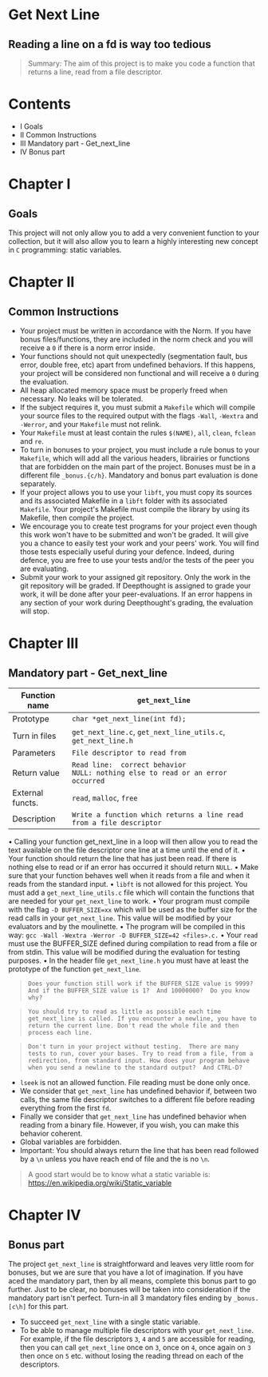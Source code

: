 # Get Next Line

## Reading a line on a fd is way too tedious

> Summary: The aim of this project is to make you code a function that returns a line, read from a file descriptor.
# Contents
- I 	Goals
- II 	Common Instructions
- III 	Mandatory part - Get_next_line
- IV 	Bonus part

# Chapter I

## Goals

This project will not only allow you to add a very convenient function to your collection, but it will also allow you to learn a highly interesting new concept in `C` programming: static variables.

# Chapter II

## Common Instructions

- Your project must be written in accordance with the Norm. If you have bonus files/functions, they are included in the norm check and you will receive a `0` if there is a norm error inside.
- Your functions should not quit unexpectedly (segmentation fault, bus error, double free, etc) apart from undefined behaviors. If this happens, your project will be considered non functional and will receive a `0` during the evaluation.
- All heap allocated memory space must be properly freed when necessary. No leaks will be tolerated.
- If the subject requires it, you must submit a `Makefile` which will compile your source files to the required output with the flags `-Wall`, `-Wextra` and `-Werror`, and your `Makefile` must not relink.
- Your `Makefile` must at least contain the rules `$(NAME)`, `all`, `clean`, `fclean` and `re`.
- To turn in bonuses to your project, you must include a rule bonus to your `Makefile`, which will add all the various headers, librairies or functions that are forbidden on the main part of the project. Bonuses must be in a different file `_bonus.{c/h}`. Mandatory and bonus part evaluation is done separately.
- If your project allows you to use your `libft`, you must copy its sources and its associated Makefile in a `libft` folder with its associated `Makefile`. Your project's Makefile must compile the library by using its Makefile, then compile the project.
- We encourage you to create test programs for your project even though this work won't have to be submitted and won't be graded. It will give you a chance to easily test your work and your peers' work. You will find those tests especially useful during your defence. Indeed, during defence, you are free to use your tests and/or the tests of the peer you are evaluating.
- Submit your work to your assigned git repository. Only the work in the git repository will be graded. If Deepthought is assigned to grade your work, it will be done after your peer-evaluations. If an error happens in any section of your work during Deepthought's grading, the evaluation will stop.

# Chapter III

## Mandatory part - Get_next_line

| Function name | `get_next_line` |
| --- | --- |
| Prototype | `char *get_next_line(int fd);` |
| Turn in files | `get_next_line.c`, `get_next_line_utils.c`, `get_next_line.h` |
| Parameters | `File descriptor to read from` |
| Return value | `Read line:  correct behavior`<br>`NULL: nothing else to read or an error occurred` |
| External functs. | `read`, `malloc`, `free` |
| Description | `Write a function which returns a line read from a file descriptor` |

• Calling your function get_next_line in a loop will then allow you to read the text available on the file descriptor one line at a time until the end of it.
• Your function should return the line that has just been read. If there is nothing else to read or if an error has occurred it should return `NULL`.
• Make sure that your function behaves well when it reads from a file and when it reads from the standard input.
• `libft` is not allowed for this project. You must add a `get_next_line_utils.c` file which will contain the functions that are needed for your `get_next_line` to work.
• Your program must compile with the flag `-D BUFFER_SIZE=xx` which will be used as the buffer size for the read calls in your `get_next_line`. This value will be modified by your evaluators and by the moulinette.
• The program will be compiled in this way: `gcc -Wall -Wextra -Werror -D BUFFER_SIZE=42 <files>.c.`
• Your `read` must use the BUFFER_SIZE defined during compilation to read from a file or from stdin. This value will be modified during the evaluation for testing purposes.
• In the header file `get_next_line.h` you must have at least the prototype of the function `get_next_line`.

> `Does your function still work if the BUFFER_SIZE value is 9999? And if the BUFFER_SIZE value is 1?  And 10000000?  Do you know why?`

> `You should try to read as little as possible each time get_next_line is called. If you encounter a newline, you have to return the current line. Don't read the whole file and then process each line.`

> `Don't turn in your project without testing.  There are many tests to run, cover your bases. Try to read from a file, from a redirection, from standard input. How does your program behave when you send a newline to the standard output?  And CTRL-D?`

- `lseek` is not an allowed function. File reading must be done only once.
- We consider that `get_next_line` has undefined behavior if, between two calls, the same file descriptor switches to a different file before reading everything from the first `fd`.
- Finally we consider that `get_next_line` has undefined behavior when reading from a binary file. However, if you wish, you can make this behavior coherent.
- Global variables are forbidden.
- Important: You should always return the line that has been read followed by a `\n` unless you have reach end of file and the is no `\n`.
> A good start would be to know what a static variable is: https://en.wikipedia.org/wiki/Static_variable

# Chapter IV

## Bonus part

The project `get_next_line` is straightforward and leaves very little room for bonuses, but we are sure that you have a lot of imagination. If you have aced the mandatory part, then by all means, complete this bonus part to go further. Just to be clear, no bonuses will be taken into consideration if the mandatory part isn't perfect.
Turn-in all 3 mandatory files ending by `_bonus.[c\h]` for this part.

- To succeed `get_next_line` with a single static variable.
- To be able to manage multiple file descriptors with your `get_next_line`. For example, if the file descriptors `3`, `4` and `5` are accessible for reading, then you can call `get_next_line` once on `3`, once on `4`, once again on `3` then once on `5` etc.
without losing the reading thread on each of the descriptors.
